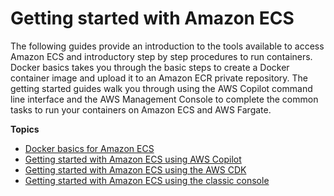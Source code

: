 # Getting started with Amazon ECS<a name="getting-started"></a>

The following guides provide an introduction to the tools available to access Amazon ECS and introductory step by step procedures to run containers\. Docker basics takes you through the basic steps to create a Docker container image and upload it to an Amazon ECR private repository\. The getting started guides walk you through using the AWS Copilot command line interface and the AWS Management Console to complete the common tasks to run your containers on Amazon ECS and AWS Fargate\.

**Topics**
+ [Docker basics for Amazon ECS](docker-basics.md)
+ [Getting started with Amazon ECS using AWS Copilot](getting-started-aws-copilot-cli.md)
+ [Getting started with Amazon ECS using the AWS CDK](tutorial-ecs-web-server-cdk.md)
+ [Getting started with Amazon ECS using the classic console](getting-started-console.md)